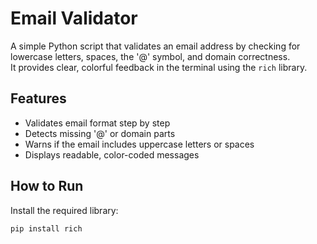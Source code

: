 # Email Validator

A simple Python script that validates an email address by checking for lowercase letters, spaces, the '@' symbol, and domain correctness.  
It provides clear, colorful feedback in the terminal using the `rich` library.

## Features
- Validates email format step by step  
- Detects missing '@' or domain parts  
- Warns if the email includes uppercase letters or spaces  
- Displays readable, color-coded messages  

## How to Run
Install the required library:
```bash
pip install rich
